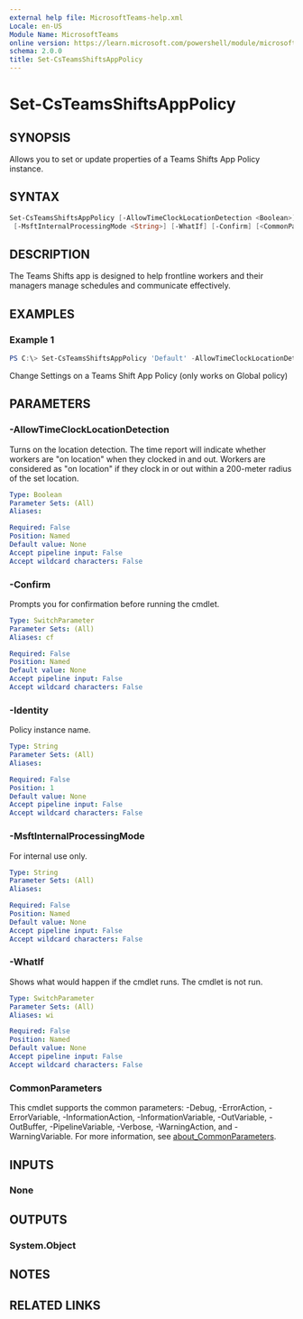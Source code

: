```yaml
---
external help file: MicrosoftTeams-help.xml
Locale: en-US
Module Name: MicrosoftTeams
online version: https://learn.microsoft.com/powershell/module/microsoftteams/set-csteamsshiftsapppolicy
schema: 2.0.0
title: Set-CsTeamsShiftsAppPolicy
---
```


# Set-CsTeamsShiftsAppPolicy

## SYNOPSIS

Allows you to set or update properties of a Teams Shifts App Policy instance.

## SYNTAX

```powershell
Set-CsTeamsShiftsAppPolicy [-AllowTimeClockLocationDetection <Boolean>] [[-Identity] <String>]
 [-MsftInternalProcessingMode <String>] [-WhatIf] [-Confirm] [<CommonParameters>]
```

## DESCRIPTION

The Teams Shifts app is designed to help frontline workers and their managers manage schedules and communicate effectively.

## EXAMPLES

### Example 1

```powershell
PS C:\> Set-CsTeamsShiftsAppPolicy 'Default' -AllowTimeClockLocationDetection $False
```

Change Settings on a Teams Shift App Policy (only works on Global policy)

## PARAMETERS

### -AllowTimeClockLocationDetection

Turns on the location detection. The time report will indicate whether workers are "on location" when they clocked in and out. Workers are considered as "on location" if they clock in or out within a 200-meter radius of the set location.

```yaml
Type: Boolean
Parameter Sets: (All)
Aliases:

Required: False
Position: Named
Default value: None
Accept pipeline input: False
Accept wildcard characters: False
```

### -Confirm

Prompts you for confirmation before running the cmdlet.

```yaml
Type: SwitchParameter
Parameter Sets: (All)
Aliases: cf

Required: False
Position: Named
Default value: None
Accept pipeline input: False
Accept wildcard characters: False
```

### -Identity

Policy instance name.

```yaml
Type: String
Parameter Sets: (All)
Aliases:

Required: False
Position: 1
Default value: None
Accept pipeline input: False
Accept wildcard characters: False
```

### -MsftInternalProcessingMode

For internal use only.

```yaml
Type: String
Parameter Sets: (All)
Aliases:

Required: False
Position: Named
Default value: None
Accept pipeline input: False
Accept wildcard characters: False
```

### -WhatIf

Shows what would happen if the cmdlet runs.
The cmdlet is not run.

```yaml
Type: SwitchParameter
Parameter Sets: (All)
Aliases: wi

Required: False
Position: Named
Default value: None
Accept pipeline input: False
Accept wildcard characters: False
```

### CommonParameters

This cmdlet supports the common parameters: -Debug, -ErrorAction, -ErrorVariable, -InformationAction, -InformationVariable, -OutVariable, -OutBuffer, -PipelineVariable, -Verbose, -WarningAction, and -WarningVariable. For more information, see [about_CommonParameters](http://go.microsoft.com/fwlink/?LinkID=113216).

## INPUTS

### None

## OUTPUTS

### System.Object

## NOTES

## RELATED LINKS
